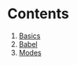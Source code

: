 # Contents

1. [Basics](<./docs/01. basics.md>)
2. [Babel](<./docs/02. Babel.md>)
3. [Modes](<./docs/03. modes.md>)
